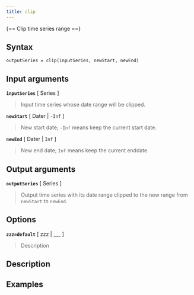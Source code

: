 ```yaml
---
title: clip
---
```




{== Clip time series range ==}


## Syntax 

    outputSeries = clip(inputSeries, newStart, newEnd)


## Input arguments 

__`inputSeries`__ [ Series ]
>
> Input time series whose date range will be clipped.
>

__`newStart`__ [ Dater | `-Inf` ]
>
> New start date; `-Inf` means keep the current start date.
>

__`newEnd`__ [ Dater | `Inf` ]
>
> New end date; `Inf` means keep the current enddate.
>

## Output arguments 

__`outputSeries`__ [ Series ]
>
> Output time series  with its date range clipped to the new range from
> `newStart` to `newEnd`. 
>

## Options 

__`zzz=default`__ [ zzz | ___ ]
> 
> Description
> 


## Description 



## Examples

```matlab
```

